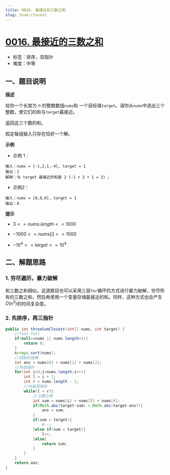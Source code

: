 ```yaml
---
title: 0016. 最接近的三数之和
slug: 3sum-closest
---
```


# [0016. 最接近的三数之和](https://leetcode.cn/problems/3sum-closest/)

- 标签：排序，双指针
- 难度：中等

## 一、题目说明

**描述**

给你一个长度为 n 的整数数组`nums`和 一个目标值`target`。请你从`nums`中选出三个整数，使它们的和与`target`最接近。

返回这三个数的和。

假定每组输入只存在恰好一个解。

**示例**

* 示例 1：

```text
输入：nums = [-1,2,1,-4], target = 1
输出：2
解释：与 target 最接近的和是 2 (-1 + 2 + 1 = 2) 。
```

* 示例2：

```text
输入：nums = [0,0,0], target = 1
输出：0
```

**提示**

* $3 <= nums.length <= 1000$

* $-1000 <= nums[i] <= 1000$

* $-10^4 <= target <= 10^4$

## 二、解题思路

### 1. 穷尽遍历，暴力破解

和三数之和相似，这道题目也可以采用三层`for`循环的方式进行暴力破解，穷尽所有的三数之和，然后再使用一个变量存储最接近的和。同样，这种方式也会产生$O(n^3)$的时间复杂度。

### 2. 先排序，再三指针

```java
public int threeSumClosest(int[] nums, int target) {
    //fast-fail
    if(null==nums || nums.length<3){
        return 0;
    }
    Arrays.sort(nums);
    //初始化结果
    int ans = nums[0] + nums[1] + nums[2];
    //外层指针
    for(int i=0;i<nums.length;i++){
        int l = i + 1;
        int r = nums.length - 1;
        //内层双指针
        while(l < r){
            //三数之和
            int sum = nums[i] + nums[l] + nums[r];
            if(Math.abs(target-sum) < Math.abs(target-ans)){
                ans = sum;
            }
            if(sum > target){
                r--;
            }else if(sum < target){
                l++;
            }else{
                return sum;
            }
        }
    }
    return ans;
}
```
